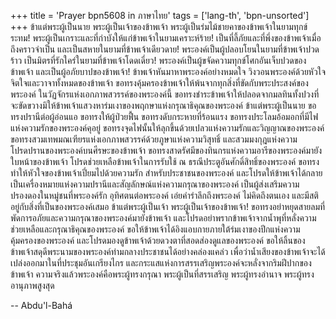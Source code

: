 +++
title = 'Prayer bpn5608 in ภาษาไทย'
tags = ['lang-th', 'bpn-unsorted']
+++
ข้าแต่พระผู้เป็นนาย พระผู้เป็นเจ้าของข้าพเจ้า พระผู้เป็นร่มไม้ชายคาของข้าพเจ้าในยามทุกข์ระทม! พระผู้เป็นเกราะและที่กำบังให้แก่ข้าพเจ้าในยามเคราะห์ร้าย! เป็นที่ลี้ภัยและที่พึ่งของข้าพเจ้าเมื่อถึงคราวจำเป็น และเป็นสหายในยามที่ข้าพเจ้าเดียวดาย! พระองค์เป็นผู้ปลอบโยนในยามที่ข้าพเจ้าปวดร้าว เป็นมิตรที่รักใคร่ในยามที่ข้าพเจ้าโดดเดี่ยว! พระองค์เป็นผู้ขจัดความทุกข์โศกอันเจ็บปวดของข้าพเจ้า และเป็นผู้อภัยบาปของข้าพเจ้า! 
	ข้าพเจ้าหันมาหาพระองค์อย่างหมดใจ วิงวอนพระองค์ด้วยหัวใจ จิตใจและวาจาทั้งหมดของข้าพเจ้า ขอทรงคุ้มครองข้าพเจ้าให้พ้นจากทุกสิ่งที่ขัดกับพระประสงค์ของพระองค์ ในวัฏจักรแห่งเอกภาพสวรรค์ของพระองค์นี้ ขอทรงชำระข้าพเจ้าให้ปลอดจากมลทินทั้งปวงที่จะขัดขวางมิให้ข้าพเจ้าแสวงหาร่มเงาของพฤกษาแห่งกรุณาธิคุณของพระองค์
	ข้าแต่พระผู้เป็นนาย ขอทรงปรานีต่อผู้อ่อนแอ ขอทรงให้ผู้ป่วยฟื้น ขอทรงดับกระหายที่ร้อนแรง ขอทรงประโลมอ้อมอกที่มีไฟแห่งความรักของพระองค์คุอยู่ ขอทรงจุดไฟนั้นให้ลุกขึ้นด้วยเปลวแห่งความรักและวิญญาณของพระองค์
	ขอทรงสวมเทพมณเฑียรแห่งเอกภาพสวรรค์ด้วยภูษาแห่งความวิสุทธิ์ และสวมมงกุฎแห่งความโปรดปรานของพระองค์บนศีรษะของข้าพเจ้า
	ขอทรงสาดรัศมีของทินกรแห่งความอารีของพระองค์มายังใบหน้าของข้าพเจ้า โปรดช่วยเหลือข้าพเจ้าในการรับใช้ ณ ธรณีประตูอันศักดิ์สิทธิ์ของพระองค์
	ขอทรงทำให้หัวใจของข้าพเจ้าเปี่ยมไปด้วยความรัก สำหรับประชาชนของพระองค์ และโปรดให้ข้าพเจ้าได้กลายเป็นเครื่องหมายแห่งความปรานีและสัญลักษณ์แห่งความกรุณาของพระองค์ เป็นผู้ส่งเสริมความปรองดองในหมู่ชนที่พระองค์รัก อุทิศตนต่อพระองค์ เอ่ยคำรำลึกถึงพระองค์ ไม่คิดถึงตนเอง และมีสติอยู่กับสิ่งที่เป็นของพระองค์เสมอ
	ข้าแต่พระผู้เป็นเจ้า พระผู้เป็นเจ้าของข้าพเจ้า! ขอทรงอย่าหยุดสายลมที่พัดการอภัยและความกรุณาของพระองค์มายังข้าพเจ้า และโปรดอย่าพรากข้าพเจ้าจากน้ำพุที่หลั่งความช่วยเหลือและกรุณาธิคุณของพระองค์
	ขอให้ข้าพเจ้าได้อิงแอบกายภายใต้ร่มเงาของปีกแห่งความคุ้มครองของพระองค์ และโปรดมองดูข้าพเจ้าด้วยดวงตาที่สอดส่องดูแลของพระองค์
	ขอให้ลิ้นของข้าพเจ้าสดุดีพระนามของพระองค์ท่ามกลางประชาชนได้อย่างคล่องแคล่ว เพื่อว่าน้ำเสียงของข้าพเจ้าจะได้เปล่งออกมาในที่ประชุมอันเกรียงไกร และกระแสแห่งการสรรเสริญพระองค์จะหลั่งจากริมฝีปากของข้าพเจ้า
	ความจริงแล้วพระองค์คือพระผู้ทรงกรุณา พระผู้เป็นที่สรรเสริญ พระผู้ทรงอำนาจ พระผู้ทรงอานุภาพสูงสุด

-- Abdu'l-Bahá
